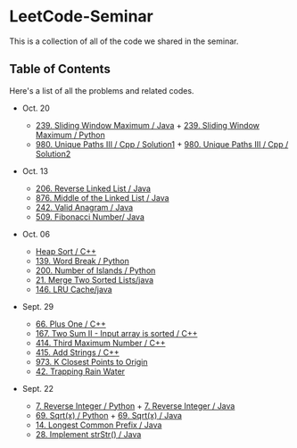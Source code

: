 # LeetCode-Seminar
This is a collection of all of the code we shared in the seminar.



## Table of Contents

Here's a list of all the problems and related codes.

+ Oct. 20
  + [239. Sliding Window Maximum / Java](code/239.%20Sliding%20Window%20Maximum/Solution.java) + [239. Sliding Window Maximum / Python](code/239.%20Sliding%20Window%20Maximum/solution.py)
  + [980. Unique Paths III / Cpp / Solution1](code/980.%20Unique%20Paths%20III/Solution1.cpp) + [980. Unique Paths III / Cpp / Solution2](code/980.%20Unique%20Paths%20III/Solution2.cpp) 

+ Oct. 13
  + [206. Reverse Linked List / Java](code/206.%20Reverse%20Linked%20List/ReverseLinkedList.java)
  + [876. Middle of the Linked List / Java](code/876.%20Middle%20of%20the%20Linked%20List/MiddleLinkedList.java)
  + [242. Valid Anagram / Java](code/242.%20Valid%20Anagram/Anagram.java)
  + [509. Fibonacci Number/ Java](code/509.%20Fibonacci%20Number/Fibonacci.java)
  
+ Oct. 06
  + [Heap Sort / C++](Basic%20Algorithm/Heap%20Sort/main.cpp)
  + [139. Word Break / Python](code/139.%20Word%20Break/39.%20Word%20Break.py)
  + [200. Number of Islands / Python](code/200.%20Number%20of%20Islands/LC%20200.py)
  +  [21. Merge Two Sorted Lists/java](code/21.%20Merge%20Two%20Sorted%20Lists/21.java)
  + [146. LRU Cache/java](code/146.%20LRU%20Cache/146.java)


+ Sept. 29
  + [66. Plus One / C++](code/66.%20Plus%20One/66.cpp)
  + [167. Two Sum II - Input array is sorted / C++](code/167.%20Two%20Sum%20II%20-%20Input%20array%20is%20sorted/167.cpp)
  + [414. Third Maximum Number / C++](code/414.%20Third%20Maximum%20Number/414.cpp)
  + [415. Add Strings / C++](code/415.%20Add%20Strings/415.cpp)
  + [973. K Closest Points to Origin](code/973.%20K%20Closest%20Points%20to%20Origin/KClosest.py)
  + [42. Trapping Rain Water](code/42.%20Trapping%20Rain%20Water/Trap.py)



+ Sept. 22
  + [7. Reverse Integer / Python](code/7.%20Reverse%20Integer/main.py) + [7. Reverse Integer / Java](code/7.%20Reverse%20Integer/Reverse_Integer_07.java)
  + [69. Sqrt(x) / Python](code/69.%20Sqrt(x)/main.py) + [69. Sqrt(x) / Java](code/69.%20Sqrt(x)/Sqrtx_69.java)
  + [14. Longest Common Prefix / Java](code/14.%20Longest%20Common%20Prefix/longestCommonPrefix_14.java)
  + [28. Implement strStr() / Java](code/28.%20Implement%20strStr()/Implement_strStr_28.java)

